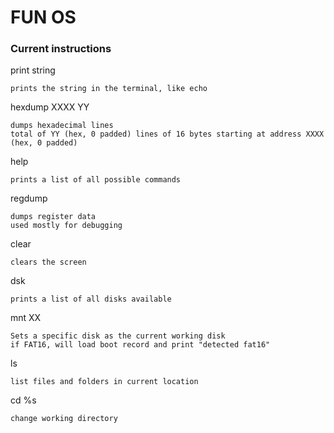 # FUN OS

### Current instructions
print string 

    prints the string in the terminal, like echo
 
hexdump XXXX YY 

    dumps hexadecimal lines  
    total of YY (hex, 0 padded) lines of 16 bytes starting at address XXXX (hex, 0 padded) 

help

	prints a list of all possible commands
	
regdump

	dumps register data 
	used mostly for debugging
	
clear 

	clears the screen
	
dsk 

    prints a list of all disks available
	
mnt XX 

    Sets a specific disk as the current working disk
	if FAT16, will load boot record and print "detected fat16"
	
ls

	list files and folders in current location
	
cd %s

	change working directory
	

